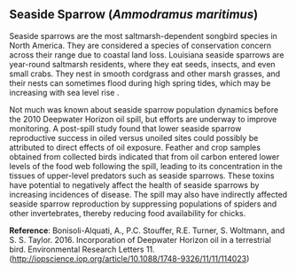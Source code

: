 ## Seaside Sparrow (*Ammodramus maritimus*)

Seaside sparrows are the most saltmarsh-dependent songbird species in North America. They are considered a species of conservation concern across their range due to coastal land loss. Louisiana seaside sparrows are year-round saltmarsh residents, where they eat seeds, insects, and even small crabs. They nest in smooth cordgrass and other marsh grasses, and their nests can sometimes flood during high spring tides, which may be increasing with sea level rise .

Not much was known about seaside sparrow population dynamics before the 2010 Deepwater Horizon oil spill, but efforts are underway to improve monitoring. A post-spill study found that lower seaside sparrow reproductive success in oiled versus unoiled sites could possibly be attributed to direct effects of oil exposure. Feather and crop samples obtained from collected birds indicated that from oil carbon entered lower levels of the food web following the spill, leading to its concentration in the tissues of upper-level predators such as seaside sparrows. These toxins have potential to negatively affect the health of seaside sparrows by increasing incidences of disease. The spill may also have indirectly affected seaside sparrow reproduction by suppressing populations of spiders and other invertebrates, thereby reducing food availability for chicks.

**Reference**: Bonisoli-Alquati, A., P.C. Stouffer, R.E. Turner, S. Woltmann, and S. S. Taylor. 2016. Incorporation of Deepwater Horizon oil in a terrestrial bird. Environmental Research Letters 11. (http://iopscience.iop.org/article/10.1088/1748-9326/11/11/114023)
